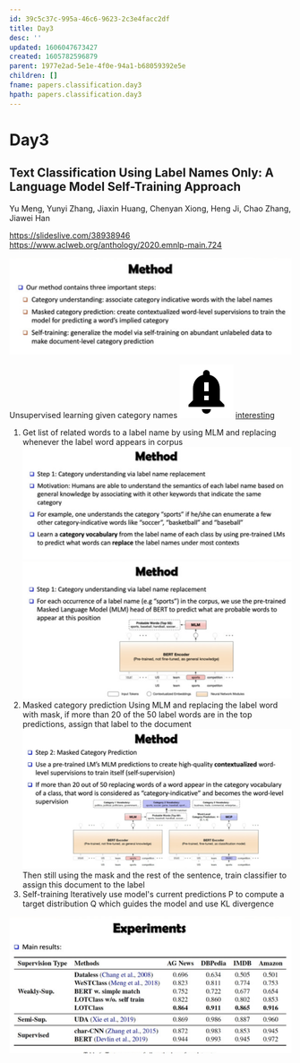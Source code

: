 ```yaml
---
id: 39c5c37c-995a-46c6-9623-2c3e4facc2df
title: Day3
desc: ''
updated: 1606047673427
created: 1605782596879
parent: 1977e2ad-5e1e-4f0e-94a1-b68059392e5e
children: []
fname: papers.classification.day3
hpath: papers.classification.day3
---
```

# Day3

## Text Classification Using Label Names Only: A Language Model Self-Training Approach

Yu Meng, Yunyi Zhang, Jiaxin Huang, Chenyan Xiong, Heng Ji, Chao Zhang, Jiawei Han 

<https://slideslive.com/38938946>
<https://www.aclweb.org/anthology/2020.emnlp-main.724>

![](/assets/images/2020-11-19-11-44-40.png)

Unsupervised learning given category names
![](/assets/images/2020-11-22-13-15-42.png)
[interesting](8c716ab6-e253-4b05-8167-ad399382adbb)

1. Get list of related words to a label name by using MLM and replacing whenever the label word appears in corpus
   ![](/assets/images/2020-11-19-11-45-38.png)
   ![](/assets/images/2020-11-19-11-53-13.png)
2. Masked category prediction
   Using MLM and replacing the label word with mask, if more than 20 of the 50 label words are in the top predictions, assign that label to the document
   ![](/assets/images/2020-11-19-11-57-21.png)
   Then still using the mask and the rest of the sentence, train classifier to assign this document to the label
3. Self-training
   Iteratively use model's current predictions P to compute a target distribution Q which guides the model and use KL divergence

![](/assets/images/2020-11-19-12-01-21.png)

